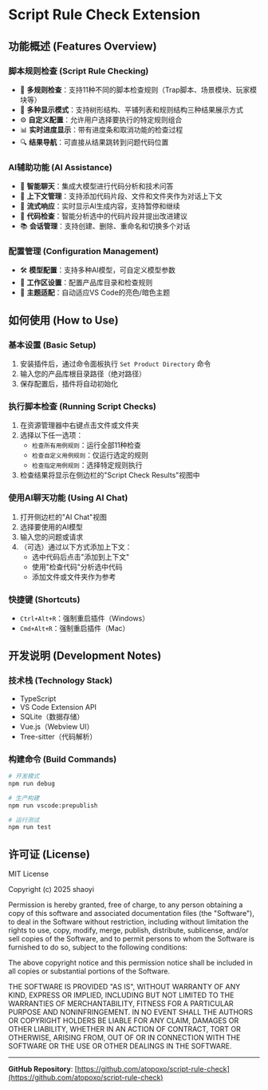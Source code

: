 # Script Rule Check Extension

## 功能概述 (Features Overview)

### 脚本规则检查 (Script Rule Checking)
- 🧪 **多规则检查**：支持11种不同的脚本检查规则（Trap脚本、场景模块、玩家模块等）
- 🌳 **多种显示模式**：支持树形结构、平铺列表和规则结构三种结果展示方式
- ⚙️ **自定义配置**：允许用户选择要执行的特定规则组合
- 📊 **实时进度显示**：带有进度条和取消功能的检查过程
- 🔍 **结果导航**：可直接从结果跳转到问题代码位置

### AI辅助功能 (AI Assistance)
- 💬 **智能聊天**：集成大模型进行代码分析和技术问答
- 🧠 **上下文管理**：支持添加代码片段、文件和文件夹作为对话上下文
- 🔄 **流式响应**：实时显示AI生成内容，支持暂停和继续
- 🧪 **代码检查**：智能分析选中的代码片段并提出改进建议
- 📚 **会话管理**：支持创建、删除、重命名和切换多个对话

### 配置管理 (Configuration Management)
- 🛠️ **模型配置**：支持多种AI模型，可自定义模型参数
- 📂 **工作区设置**：配置产品库目录和检查规则
- 🌙 **主题适配**：自动适应VS Code的亮色/暗色主题

## 如何使用 (How to Use)

### 基本设置 (Basic Setup)
1. 安装插件后，通过命令面板执行 `Set Product Directory` 命令
2. 输入您的产品库根目录路径（绝对路径）
3. 保存配置后，插件将自动初始化

### 执行脚本检查 (Running Script Checks)
1. 在资源管理器中右键点击文件或文件夹
2. 选择以下任一选项：
   - `检查所有用例规则`：运行全部11种检查
   - `检查自定义用例规则`：仅运行选定的规则
   - `检查指定用例规则`：选择特定规则执行
3. 检查结果将显示在侧边栏的"Script Check Results"视图中

### 使用AI聊天功能 (Using AI Chat)
1. 打开侧边栏的"AI Chat"视图
2. 选择要使用的AI模型
3. 输入您的问题或请求
4. （可选）通过以下方式添加上下文：
   - 选中代码后点击"添加到上下文"
   - 使用"检查代码"分析选中代码
   - 添加文件或文件夹作为参考

### 快捷键 (Shortcuts)
- `Ctrl+Alt+R`：强制重启插件（Windows）
- `Cmd+Alt+R`：强制重启插件（Mac）

## 开发说明 (Development Notes)

### 技术栈 (Technology Stack)
- TypeScript
- VS Code Extension API
- SQLite（数据存储）
- Vue.js（Webview UI）
- Tree-sitter（代码解析）

### 构建命令 (Build Commands)
```bash
# 开发模式
npm run debug

# 生产构建
npm run vscode:prepublish

# 运行测试
npm run test
```

## 许可证 (License)

MIT License

Copyright (c) 2025 shaoyi

Permission is hereby granted, free of charge, to any person obtaining a copy
of this software and associated documentation files (the "Software"), to deal
in the Software without restriction, including without limitation the rights
to use, copy, modify, merge, publish, distribute, sublicense, and/or sell
copies of the Software, and to permit persons to whom the Software is
furnished to do so, subject to the following conditions:

The above copyright notice and this permission notice shall be included in all
copies or substantial portions of the Software.

THE SOFTWARE IS PROVIDED "AS IS", WITHOUT WARRANTY OF ANY KIND, EXPRESS OR
IMPLIED, INCLUDING BUT NOT LIMITED TO THE WARRANTIES OF MERCHANTABILITY,
FITNESS FOR A PARTICULAR PURPOSE AND NONINFRINGEMENT. IN NO EVENT SHALL THE
AUTHORS OR COPYRIGHT HOLDERS BE LIABLE FOR ANY CLAIM, DAMAGES OR OTHER
LIABILITY, WHETHER IN AN ACTION OF CONTRACT, TORT OR OTHERWISE, ARISING FROM,
OUT OF OR IN CONNECTION WITH THE SOFTWARE OR THE USE OR OTHER DEALINGS IN THE
SOFTWARE.

---

**GitHub Repository**: [https://github.com/atopoxo/script-rule-check](https://github.com/atopoxo/script-rule-check)